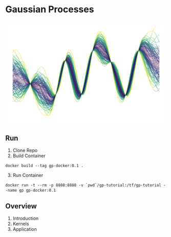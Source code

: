 # Gaussian Processes

![Example](gp_plot.png)

## Run
1. Clone Repo
2. Build Container
```
docker build --tag gp-docker:0.1 .
```

3. Run Container
```
docker run -t --rm -p 8888:8888 -v `pwd`/gp-tutorial:/tf/gp-tutorial --name gp gp-docker:0.1
```
## Overview
1. Introduction
2. Kernels
3. Application


